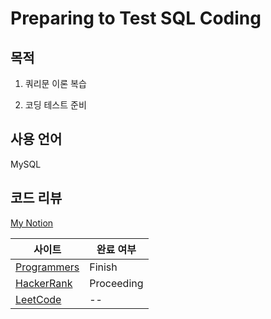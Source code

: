 # Preparing to Test SQL Coding





## 목적 

1. 쿼리문 이론 복습

2. 코딩 테스트 준비



## 사용 언어

MySQL



## 코드 리뷰

[My Notion](https://husky-face-bab.notion.site/SQL-GITHUB-b501fa7bb04746c582045c6a5f4ed4d1)





| 사이트                                                       | 완료 여부  |
| ------------------------------------------------------------ | ---------- |
| [Programmers](https://school.programmers.co.kr/learn/challenges?tab=all_challenges) | Finish     |
| [HackerRank](https://www.hackerrank.com/dashboard)           | Proceeding |
| [LeetCode](https://leetcode.com/)                            | --         |




